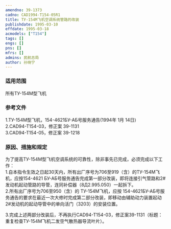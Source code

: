 ```yaml
---
amendno: 39-1373  
cadno: CAD1994-T154-05R1  
title: ТУ-154М飞机空调系统管路的改装  
publishdate: 1995-03-10  
effdate: 1995-03-18  
acmodels: ["T154"]  
tags: []  
engs: []  
pns: []  
mfrs: []  
admins: 民航总局  
author: 孙晓宁  
---
```

  
### 适用范围  
所有ТУ-154М型飞机  
  
<!--more-->  
### 参考文件  
  1.ТУ-154М型飞机，154-4621БУ-АБ号服务通告(1994年 1月 14日)  
2.CAD94-T154-03，修正案 39-1131  
3.CAD94-T154-05，修正案 39-1218  
  
### 原因、措施和规定  

  为了提高ТУ-154М型飞机空调系统的可靠性，除非事先已完成，必须完成以下工作：  
  1.自本指令生效之日起30天内，所有出厂序号为706至919（含）的ТУ-154М飞机，应按154-4621 БУ-АБ号服务通告完成第一部分改装，即将连接引气管路和2#发动机起动管路的导管，连同补偿器（8Д2.995.050）一起拆下。  
  2.所有出厂序号为706至950（含）的 ТУ-154М飞机，应按 154-4621БУ-АБ号服务通告的要求在最近一次大修时完成第二部分改装，即移动由辅助动力装置起动2#发动机的起动导管中的单向活门（3203）的安装位置。  
  
  3.完成上述两部分改装后，不再执行CAD94-T154-03，修正案39-1131（标题：重复检查ТУ-154М飞机二发空气散热器导流叶片）。  
